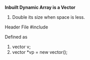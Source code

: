 **Inbuilt Dynamic Array is a Vector**
1. Double its size when space is less.

Header File
#include<vector>

Defined as 
1. vector<int> v;
2. vector<int> *vp = new vector<int>();
